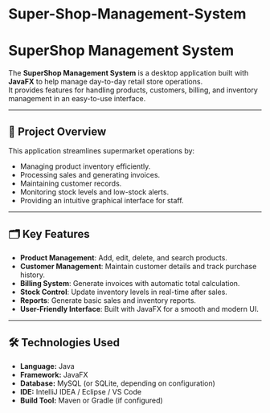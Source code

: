 # Super-Shop-Management-System
# SuperShop Management System

The **SuperShop Management System** is a desktop application built with **JavaFX** to help manage day-to-day retail store operations.  
It provides features for handling products, customers, billing, and inventory management in an easy-to-use interface.

---

## 📌 Project Overview
This application streamlines supermarket operations by:
- Managing product inventory efficiently.
- Processing sales and generating invoices.
- Maintaining customer records.
- Monitoring stock levels and low-stock alerts.
- Providing an intuitive graphical interface for staff.

---

## 🗂 Key Features
- **Product Management**: Add, edit, delete, and search products.  
- **Customer Management**: Maintain customer details and track purchase history.  
- **Billing System**: Generate invoices with automatic total calculation.  
- **Stock Control**: Update inventory levels in real-time after sales.  
- **Reports**: Generate basic sales and inventory reports.  
- **User-Friendly Interface**: Built with JavaFX for a smooth and modern UI.

---

## 🛠️ Technologies Used
- **Language:** Java  
- **Framework:** JavaFX  
- **Database:** MySQL (or SQLite, depending on configuration)  
- **IDE:** IntelliJ IDEA / Eclipse / VS Code  
- **Build Tool:** Maven or Gradle (if configured)
